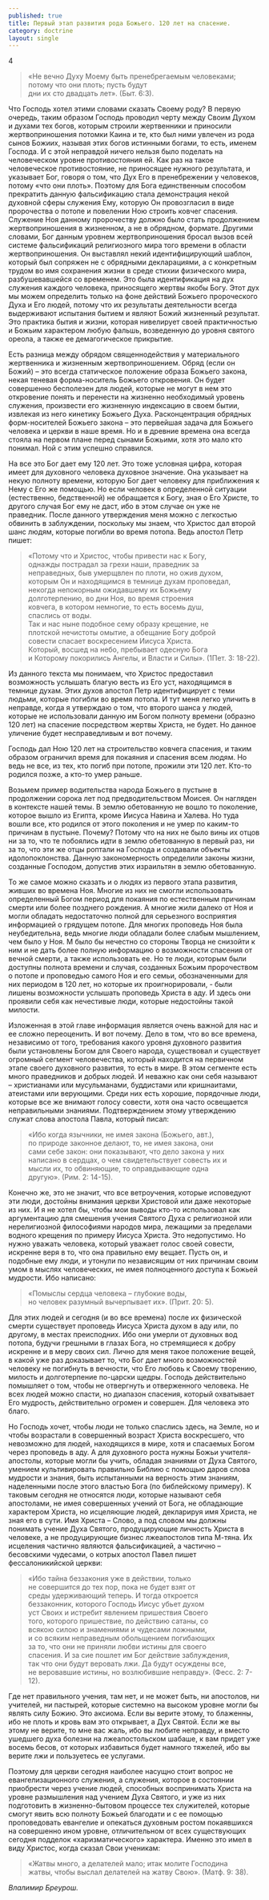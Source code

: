 ```yaml
---
published: true
title: Первый этап развития рода Божьего. 120 лет на спасение.
category: doctrine
layout: single
---
```

4

> «Не вечно Духу Моему быть пренебрегаемым человеками;  
> потому что они плоть; пусть будут  
> дни их сто двадцать лет». (Быт. 6:3).  

Что Господь хотел этими словами сказать Своему роду? В первую очередь, таким образом Господь проводил черту между Своим Духом и духами тех богов, которым строили жертвенники и приносили жертвоприношения потомки Каина и те, кто был ними увлечен из рода сынов Божиих, называя этих богов истинными богами, то есть, именем Господа. И с этой неправдой ничего нельзя было поделать на человеческом уровне противостояния ей. Как раз на такое человеческое противостояние, не приносящее нужного результата, и указывает Бог, говоря о том, что Дух Его в пренебрежении у человеков, потому «что они плоть». Поэтому для Бога единственным способом прекратить данную фальсификацию стала демонстрация некой духовной сферы служения Ему, которую Он провозгласил в виде пророчества о потопе и повелении Ною строить ковчег спасения. Служение Ноя данному пророчеству должно было стать продолжением жертвоприношения в жизненном, а не в обрядном, формате. Другими словами, Бог данным уровнем жертвоприношения бросал вызов всей системе фальсификаций религиозного мира того времени в области жертвоприношения. Он выставлял некий идентифицирующий шаблон, который был сопряжен не с обрядными декларациями, а с конкретным трудом во имя сохранения жизни в среде стихии физического мира, разбушевавшейся со временем. Это была идентификация на дух служения каждого человека, приносящего жертвы якобы Богу. Этот дух мы можем определить только на фоне действий Божьего пророческого Духа и Его людей, потому что их результаты деятельности всегда выдерживают испытания бытием и являют Божий жизненный результат. Это практика бытия и жизни, которая нивелирует своей практичностью и Божьим характером любую фальшь, возведенную до уровня святого ореола, а также ее демагогическое прикрытие.

Есть разница между обрядом священнодействия у материального жертвенника и жизненным жертвоприношением. Обряд (если он Божий) – это всегда статическое положение образа Божьего закона, некая теневая форма-носитель Божьего откровения. Он будет совершенно бесполезен для людей, которые не могут в нем это откровение понять и перенести на жизненно необходимый уровень служения, произвести его жизненную индексацию в своем бытии, извлекая из него кинетику Божьего Духа. Расконцентрация обрядных форм-носителей Божьего закона – это первейшая задача для Божьего человека и церкви в наше время. Но и в древние времена она всегда стояла на первом плане перед сынами Божьими, хотя это мало кто понимал. Ной с этим успешно справился.

На все это Бог дает ему 120 лет. Это тоже условная цифра, которая имеет для духовного человека духовное значение. Она указывает на некую полноту времени, которую Бог дает человеку для приближения к Нему с Его же помощью. Но если человек в определенной ситуации (естественно, бедственной) не обращается к Богу, зная о Его Христе, то другого случая Бог ему не даст, ибо в этом случае он уже не праведник. После данного утверждения меня можно с легкостью обвинить в заблуждении, поскольку мы знаем, что Христос дал второй шанс людям, которые погибли во время потопа. Ведь апостол Петр пишет:

> «Потому что и Христос, чтобы привести нас к Богу,  
> однажды пострадал за грехи наши, праведник за  
> неправедных, быв умерщвлен по плоти, но ожив духом,  
> которым Он и находящимся в темнице духам проповедал,  
> некогда непокорным ожидавшему их Божьему  
> долготерпению, во дни Ноя, во время строения  
> ковчега, в котором немногие, то есть восемь душ,  
> спаслись от воды.  
> Так и нас ныне подобное сему образу крещение, не  
> плотской нечистоты омытие, а обещание Богу доброй  
> совести спасает воскресением Иисуса Христа.  
> Который, восшед на небо, пребывает одесную Бога  
> и Которому покорились Ангелы, и Власти и Силы». (1Пет. 3: 18-22).  

Из данного текста мы понимаем, что Христос предоставил возможность услышать благую весть из Его уст, находящимся в темнице духам. Этих духов апостол Петр идентифицирует с теми людьми, которые погибли во время потопа. И тут меня легко уличить в неправде, когда я утверждаю о том, что второго шанса у людей, которые не использовали данную им Богом полноту времени (образно 120 лет) на спасение посредством жертвы Христа, не будет. Но данное уличение будет несправедливым и вот почему.

Господь дал Ною 120 лет на строительство ковчега спасения, и таким образом ограничил время для покаяния и спасения всем людям. Но ведь не все, из тех, кто погиб при потопе, прожили эти 120 лет. Кто-то родился позже, а кто-то умер раньше.

Возьмем пример водительства народа Божьего в пустыне в продолжении сорока лет под предводительством Моисея. Он нагляден в контексте нашей темы. В землю обетованную не вошло то поколение, которое вышло из Египта, кроме Иисуса Навина и Халева. Но туда вошли все, кто родился от этого поколения и не умер по каким-то причинам в пустыне. Почему? Потому что на них не было вины их отцов ни за то, что те побоялись идти в землю обетованную в первый раз, ни за то, что эти же отцы роптали на Господа и создавали объекты идолопоклонства. Данную закономерность определили законы жизни, созданные Господом, допустив этих израильтян в землю обетованную.

То же самое можно сказать и о людях из первого этапа развития, живших во времена Ноя. Многие из них не смогли использовать определенный Богом период для покаяния по естественным причинам смерти или более позднего рождения. А многие жили далеко от Ноя и могли обладать недостаточно полной для серьезного восприятия информацией о грядущем потопе. Для многих проповедь Ноя была неубедительна, ведь многие люди обладали более слабым мышлением, чем было у Ноя. М было бы нечестно со стороны Творца не снизойти к ним и не дать более полную информацию о возможности спасения от вечной смерти, а также использовать ее. Но те люди, которым были доступны полнота времени и случая, созданных Божьим пророчеством о потопе и проповедью самого Ноя и его семьи, обозначенными для них периодом в 120 лет, но которые их проигнорировали, - были лишены возможности услышать проповедь Христа в аду. И здесь они проявили себя как нечестивые люди, которые недостойны такой милости.

Изложенная в этой главе информация является очень важной для нас и ее сложно переоценить. И вот почему. Дело в том, что во все времена, независимо от того, требования какого уровня духовного развития были установлены Богом для Своего народа, существовал и существует огромный сегмент человечества, который находится на первичном этапе своего духовного развития, то есть в мире. В этом сегменте есть много праведников и добрых людей. И неважно как они себя называют – христианами или мусульманами, буддистами или кришнаитами, атеистами или верующими. Среди них есть хорошие, порядочные люди, которые все же внимают голосу совести, хотя она часто освещается неправильными знаниями. Подтверждением этому утверждению служат слова апостола Павла, который писал:

> «Ибо когда язычники, не имея закона (Божьего, авт.),  
> по природе законное делают, то, не имея закона, они  
> сами себе закон: они показывают, что дело закона у них  
> написано в сердцах, о чем свидетельствует совесть их и  
> мысли их, то обвиняющие, то оправдывающие одна  
> другую». (Рим. 2: 14-15).  

Конечно же, это не значит, что все ветроучения, которые исповедуют эти люди, достойны внимания церкви Христовой или даже некоторые из них. И я не хотел бы, чтобы мои выводы кто-то использовал как аргументацию для смешения учения Святого Духа с религиозной или нерелигиозной философиями народов мира, лежащими за пределами водного крещения по примеру Иисуса Христа. Это недопустимо. Но нужно уважать человека, который уважает голос своей совести, искренне веря в то, что она правильно ему вещает. Пусть он, и подобные ему люди, и утонули по независящим от них причинам своим умом в мыслях человеческих, не имея полноценного доступа к Божьей мудрости. Ибо написано:

> «Помыслы сердца человека – глубокие воды,  
> но человек разумный вычерпывает их». (Прит. 20: 5).  

Для этих людей и сегодня (и во все времена) после их физической смерти существует проповедь Иисуса Христа духом в аду или, по другому, в местах преисподних. Ибо они умерли от духовных вод потопа, будучи грешными в глазах Бога, но стремящиеся к добру искренне и в меру своих сил. Лично для меня такое положение вещей, в какой уже раз доказывает то, что Бог дает много возможностей человеку не погибнуть в вечности, что Его любовь к Своему творению, милость и долготерпение по-царски щедры. Господь действительно помышляет о том, чтобы не отвергнуть и отверженного человека. Не всех людей можно спасти, но диапазон спасения, который охватывает Его мудрость, действительно огромен и совершен. Для человека это благо.

Но Господь хочет, чтобы люди не только спаслись здесь, на Земле, но и чтобы возрастали в совершенный возраст Христа воскресшего, что невозможно для людей, находящихся в мире, хотя и спасаемых Богом через проповедь в аду. А для духовного роста нужны Божьи учителя-апостолы, которые могли бы учить, обладая знаниями от Духа Святого, умением культивировать правильно Библию с помощью даров слова мудрости и знания, быть испытанными на верность этим знаниям, наделенными после этого властью Бога (по библейскому примеру). К таковым сегодня не относятся люди, которые называют себя апостолами, не имея совершенных учений от Бога, не обладающие характером Христа, но исцеляющие людей, декларируя имя Христа, не зная его в сути. Имя Христа – Слово, а под словом мы должны понимать учение Духа Святого, продуцирующие личность Христа в человеке, а не продуцирующие бизнес лжеапостолов типа М-тяна. Их исцеления частично являются фальсификацией, а частично – бесовскими чудесами, о котрых апостол Павел пишет фессалоникийской церкви:

> «Ибо тайна беззакония уже в действии, только  
> не совершится до тех пор, пока не будет взят от  
> среды удерживающий теперь. И тогда откроется  
> беззаконник, которого Господь Иисус убьет духом  
> уст Своих и истребит явлением пришествия Своего  
> того, которого пришествие, по действию сатаны, со  
> всякою силою и знамениями и чудесами ложными,  
> и со всяким неправедным обольщением погибающих  
> за то, что они не приняли любви истины для своего  
> спасения. И за сие пошлет им Бог действие заблуждения,  
> так что они будут веровать лжи. Да будут осуждены все,  
> не веровавшие истины, но возлюбившие неправду». (Фесс. 2: 7-12).  

Где нет правильного учения, там нет, и не может быть, ни апостолов, ни учителей, ни пастырей, которые системно на высоком уровне могли бы являть силу Божию. Это аксиома. Если вы верите этому, то блаженны, ибо не плоть и кровь вам это открывает, а Дух Святой. Если же вы этому не верите, то мне вас жаль, ибо вы любите неправду, и вместо ушедшего духа болезни на лжеапостольском шабаше, к вам придет уже восемь бесов, от которых избавиться будет намного тяжелей, ибо вы верите лжи и пользуетесь ее услугами.

Поэтому для церкви сегодня наиболее насущно стоит вопрос не евангелизационного служения, а служения, которое в состоянии приобрести через учение людей, способных воспринимать Христа на уровне размышления над учением Духа Святого, и уже из них подготовить в жизненно-бытовом процессе тех служителей, которые смогут явить всю полноту Божьей благодати и с ее помощью проповедовать евангелие и опекаться духовным ростом покаявшихся на совершенно ином уровне, отличительном от всех существующих сегодня подделок «харизматического» характера. Именно это имел в виду Христос, когда сказал Свои ученикам:

> «Жатвы много, а делателей мало; итак молите Господина  
> жатвы, чтобы выслал делателей на жатву Свою». (Матф. 9: 38).  

*Влалимир Бреурош.*
